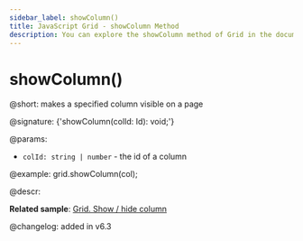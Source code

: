 ```yaml
---
sidebar_label: showColumn()
title: JavaScript Grid - showColumn Method 
description: You can explore the showColumn method of Grid in the documentation of the DHTMLX JavaScript UI library. Browse developer guides and API reference, try out code examples and live demos, and download a free 30-day evaluation version of DHTMLX Suite.
---
```


# showColumn()

@short: makes a specified column visible on a page

@signature: {'showColumn(colId: Id): void;'}

@params:
- `colId: string | number` - the id of a column

@example:
grid.showColumn(col);

@descr:

**Related sample**: [Grid. Show / hide column](https://snippet.dhtmlx.com/n4zjwsqj)

@changelog: added in v6.3

[comment]: # (@relatedapi: grid/api/grid_hidecolumn_method.md)

[comment]: # (@related: grid/usage.md#hidingshowing-a-column)
